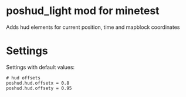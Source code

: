 
poshud_light mod for minetest
============

Adds hud elements for current position, time and mapblock coordinates

# Settings


Settings with default values:
```
# hud offsets
poshud.hud.offsetx = 0.8
poshud.hud.offsety = 0.95
